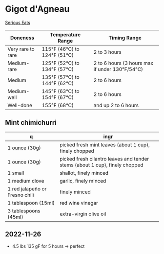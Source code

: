 # Gigot d'Agneau

[Serious Eats](https://www.seriouseats.com/sous-vide-leg-of-lamb-mint-cumin-black-mustard-recipe)

Doneness | Temperature Range |	Timing Range 
--- | --- | ---
Very rare to rare |	115°F (46°C) to 124°F (51°C) |	2 to 3 hours 
Medium-rare 	| 125°F (52°C) to 134°F (57°C) |	2 to 6 hours (3 hours max if under 130°F/54°C) 
Medium 	| 135°F (57°C) to 144°F (62°C) |	2 to 6 hours 
Medium-well | 	145°F (63°C) to 154°F (67°C) |	2 to 6 hours 
Well-done |	155°F (68°C) | and up 	2 to 6 hours 


## Mint chimichurri

q | ingr
--- | ---
1 ounce (30g) | picked fresh mint leaves (about 1 cup), finely chopped
1 ounce (30g) | picked fresh cilantro leaves and tender stems (about 1 cup), finely chopped
1 small | shallot, finely minced
1 medium clove | garlic, finely minced
1 red jalapeño or Fresno chili | finely minced
1 tablespoon (15ml) | red wine vinegar
3 tablespoons (45ml) | extra-virgin olive oil

## 2022-11-26
- 4.5 lbs 135 gF for 5 hours -> perfect
